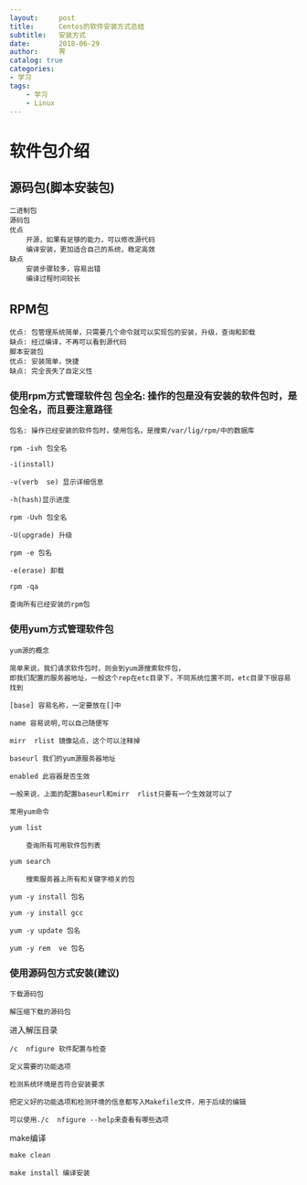 ```yaml
---
layout:     post
title:      Centos的软件安装方式总结
subtitle:   安装方式
date:       2018-06-29
author:     霁
catalog: true
categories:
- 学习
tags:
    - 学习
	- Linux
---
```


# 软件包介绍

## 源码包(脚本安装包)
	二进制包
	源码包
	优点 
		开源，如果有足够的能力，可以修改源代码
		编译安装，更加适合自己的系统，稳定高效
	缺点 
		安装步骤较多，容易出错
		编译过程时间较长
## RPM包
	优点: 包管理系统简单，只需要几个命令就可以实现包的安装，升级，查询和卸载
	缺点: 经过编译，不再可以看到源代码
	脚本安装包
	优点: 安装简单，快捷
	缺点: 完全丧失了自定义性

### 使用rpm方式管理软件包 包全名: 操作的包是没有安装的软件包时，是包全名，而且要注意路径

  	包名: 操作已经安装的软件包时，使用包名，是搜索/var/lig/rpm/中的数据库

  	rpm -ivh 包全名 

	-i(install)

	-v(verb  se) 显示详细信息

	-h(hash)显示进度

  	rpm -Uvh 包全名 

	-U(upgrade) 升级

  	rpm -e 包名 

	-e(erase) 卸载

  	rpm -qa 

	查询所有已经安装的rpm包

 

### 使用yum方式管理软件包 

  	yum源的概念 

	简单来说，我们请求软件包时，则会到yum源搜索软件包，
	即我们配置的服务器地址，一般这个rep在etc目录下，不同系统位置不同，etc目录下很容易找到

	[base] 容易名称，一定要放在[]中

	name 容易说明,可以自己随便写

	mirr  rlist 镜像站点，这个可以注释掉

	baseurl 我们的yum源服务器地址

	enabled 此容器是否生效

	一般来说，上面的配置baseurl和mirr  rlist只要有一个生效就可以了

  	常用yum命令 

	yum list 

		查询所有可用软件包列表

	yum search

		搜索服务器上所有和关键字相关的包

	yum -y install 包名 

	yum -y install gcc

	yum -y update 包名

	yum -y rem  ve 包名


### 使用源码包方式安装(建议)

	下载源码包

	解压缩下载的源码包

进入解压目录

	/c  nfigure 软件配置与检查 

	定义需要的功能选项

	检测系统环境是否符合安装要求

	把定义好的功能选项和检测环境的信息都写入Makefile文件，用于后续的编辑

	可以使用./c  nfigure --help来查看有哪些选项
make编译 

	make clean

	make install 编译安装


